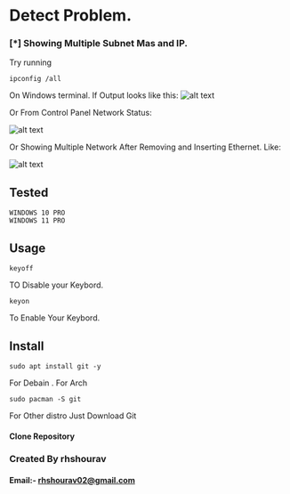 # Detect Problem.
### [*] Showing Multiple Subnet Mas and IP.
Try running 
```
ipconfig /all
```
On Windows terminal.
If Output looks like this:
![alt text](https://github.com/rhshourav/DHCP-Fix/Img/Problem_hint_1.png?raw=true)

Or From Control Panel Network Status:

![alt text](https://github.com/rhshourav/DHCP-Fix/Img/Problem_hint_1.2.png?raw=true)

Or Showing Multiple Network After Removing and Inserting Ethernet.
Like:

![alt text](https://github.com/rhshourav/DHCP-Fix/Img/Problem_hint_1.2.png?raw=true)


## Tested
```
WINDOWS 10 PRO
WINDOWS 11 PRO
```


## Usage

```
keyoff 
```
TO Disable your Keybord.
```
keyon
```
To Enable Your Keybord.


## Install
```
sudo apt install git -y
```
For Debain .
For Arch 
```
sudo pacman -S git
```
For Other distro 
Just Download Git

#### Clone Repository


### Created By rhshourav
#### Email:- rhshourav02@gmail.com